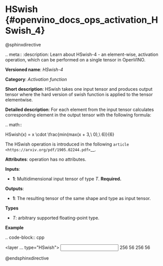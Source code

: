 # HSwish {#openvino_docs_ops_activation_HSwish_4}

@sphinxdirective

.. meta::
  :description: Learn about HSwish-4 - an element-wise, activation operation, which 
                can be performed on a single tensor in OpenVINO.

**Versioned name**: *HSwish-4*

**Category**: *Activation function*

**Short description**: HSwish takes one input tensor and produces output tensor where the hard version of swish function is applied to the tensor elementwise.

**Detailed description**: For each element from the input tensor calculates corresponding
element in the output tensor with the following formula:

.. math::

   HSwish(x) = x \cdot \frac{min(max(x + 3,\ 0),\ 6)}{6}


The HSwish operation is introduced in the following `article <https://arxiv.org/pdf/1905.02244.pdf>`__.

**Attributes**: operation has no attributes.

**Inputs**:

*   **1**: Multidimensional input tensor of type *T*. **Required.**

**Outputs**:

*   **1**: The resulting tensor of the same shape and type as input tensor.

**Types**

* *T*: arbitrary supported floating-point type.


**Example**

.. code-block:: cpp

   <layer ... type="HSwish">
       <input>
           <port id="0">
               <dim>256</dim>
               <dim>56</dim>
           </port>
       </input>
       <output>
           <port id="1">
               <dim>256</dim>
               <dim>56</dim>
           </port>
       </output>
   </layer>

@endsphinxdirective

